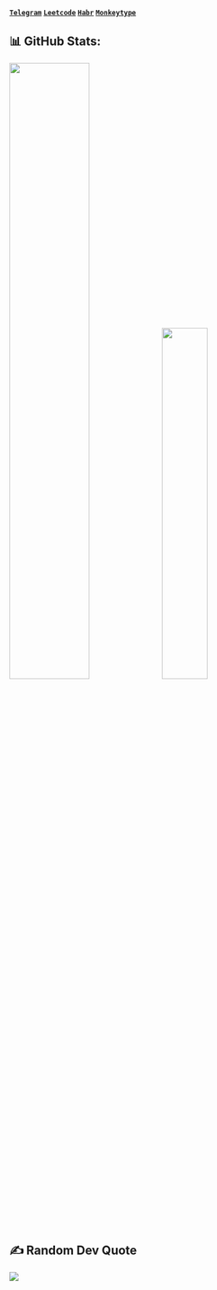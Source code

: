 **[`Telegram`](https://t.me/p0dyakov) [`Leetcode`](https://leetcode.com/p0dyakov/) [`Habr`](https://habr.com/ru/users/p0dyakov) [`Monkeytype`](https://monkeytype.com/profile/p0dyakov)** 

## 📊 GitHub Stats:
<p>
  <img width="53%" src="https://github-readme-stats.vercel.app/api?username=p0dyakov&theme=city_lights&count_private=true&hide_border=true&hide_title=true&show_icons=true" />
  <img width="40%" src="https://github-readme-stats.vercel.app/api/top-langs/?username=p0dyakov&layout=compact&langs_count=6&hide=sass,makefile,shell,mustache&hide_border=true&theme=city_lights" />
</p> 

## ✍️ Random Dev Quote
![](https://quotes-github-readme.vercel.app/api?type=horizontal&theme=light)
